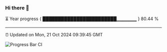 ### Hi there 👋

⏳ Year progress { ████████████████████████▁▁▁▁▁▁ } 80.44 %

---

⏰ Updated on Mon, 21 Oct 2024 09:39:45 GMT

![Progress Bar CI](https://github.com/IshwaranRudhara/GIT-ACTION/workflows/Progress%20Bar%20CI/badge.svg)
